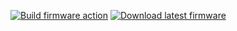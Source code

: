 [![Build firmware action](https://github.com/romaingrx/corne-zmk-config/actions/workflows/build.yml/badge.svg)](https://github.com/romaingrx/corne-zmk-config/actions/workflows/build.yml)
[![Download latest firmware](https://img.shields.io/badge/Download_firmware-latest-blue)](https://nightly.link/romaingrx/corne-zmk-config/workflows/build/main/firmware.zip)
